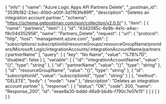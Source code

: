 {
  "info": {
    "name": "Azure Logic Apps API Partners Delete",
    "_postman_id": "353fb182-23ec-40b0-a00f-3d7f63fe89ff",
    "description": "Deletes an integration account partner.",
    "schema": "https://schema.getpostman.com/json/collection/v2.0.0/"
  },
  "item": [
    {
      "name": "partners",
      "item": [
        {
          "id": "4342085c-6e9b-4e1c-a4ac-f9c04d352958",
          "name": "Partners_Delete",
          "request": {
            "url": {
              "protocol": "http",
              "host": "management.azure.com",
              "path": [
                "subscriptions/:subscriptionId/resourceGroups/:resourceGroupName/providers/Microsoft.Logic/integrationAccounts/:integrationAccountName/partners/:partnerName"
              ],
              "query": [
                {
                  "key": "No Name",
                  "value": "%7B%7D",
                  "disabled": false
                }
              ],
              "variable": [
                {
                  "id": "integrationAccountName",
                  "value": "{}",
                  "type": "string"
                },
                {
                  "id": "partnerName",
                  "value": "{}",
                  "type": "string"
                },
                {
                  "id": "resourceGroupName",
                  "value": "{}",
                  "type": "string"
                },
                {
                  "id": "subscriptionId",
                  "value": "subscriptionId",
                  "type": "string"
                }
              ]
            },
            "method": "DELETE",
            "body": {
              "mode": "raw"
            },
            "description": "Deletes an integration account partner"
          },
          "response": [
            {
              "status": "OK",
              "code": 200,
              "name": "Response_200",
              "id": "eeae8a30-bddd-46a9-bb4b-f790c7e07e15"
            }
          ]
        }
      ]
    }
  ]
}